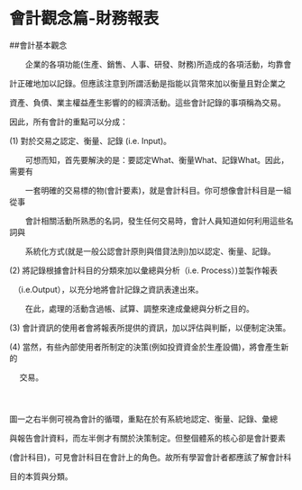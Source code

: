# 會計觀念篇-財務報表


##會計基本觀念

　　企業的各項功能(生產、銷售、人事、研發、財務)所造成的各項活動，均靠會

計正確地加以記錄。但應該注意到所謂活動是指能以貨幣來加以衡量且對企業之

資產、負債、業主權益產生影響的的經濟活動。這些會計記錄的事項稱為交易。

因此，所有會計的重點可以分成：

(1) 對於交易之認定、衡量、記錄 (i.e. Input)。

　　可想而知，首先要解決的是：要認定What、衡量What、記錄What。因此，需要有

　　一套明確的交易標的物(會計要素)，就是會計科目。你可想像會計科目是一組從事

　　會計相關活動所熟悉的名詞，發生任何交易時，會計人員知道如何利用這些名詞與

　　系統化方式(就是一般公認會計原則與借貸法則)加以認定、衡量、記錄。

(2) 將記錄根據會計科目的分類來加以彙總與分析（i.e. Process）)並製作報表

　（i.e.Output），以充分地將會計記錄之資訊表達出來。

　　在此，處理的活動含過帳、試算、調整來達成彙總與分析之目的。

(3) 會計資訊的使用者會將報表所提供的資訊，加以評估與判斷，以便制定決策。

(4) 當然，有些內部使用者所制定的決策(例如投資資金於生產設備)，將會產生新的

　  交易。
　  
　  
　  

圖一之右半側可視為會計的循環，重點在於有系統地認定、衡量、記錄、彙總

與報告會計資料，而左半側才有關於決策制定。但整個體系的核心卻是會計要素

(會計科目)，可見會計科目在會計上的角色。故所有學習會計者都應該了解會計科

目的本質與分類。
